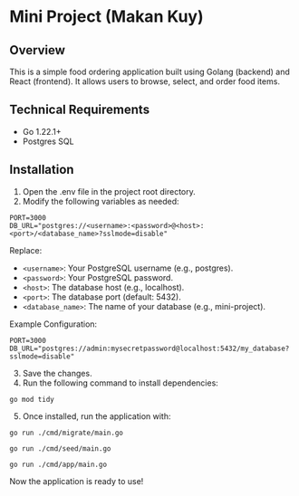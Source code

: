 # Mini Project (Makan Kuy)

## Overview

This is a simple food ordering application built using Golang (backend) and React (frontend). It allows users to browse, select, and order food items. 

## Technical Requirements

- Go 1.22.1+
- Postgres SQL

## Installation

1. Open the .env file in the project root directory.
2. Modify the following variables as needed:

```
PORT=3000
DB_URL="postgres://<username>:<password>@<host>:<port>/<database_name>?sslmode=disable"
```

Replace:

- `<username>`: Your PostgreSQL username (e.g., postgres).
- `<password>`: Your PostgreSQL password.
- `<host>`: The database host (e.g., localhost).
- `<port>`: The database port (default: 5432).
- `<database_name>`: The name of your database (e.g., mini-project).

Example Configuration:

```
PORT=3000
DB_URL="postgres://admin:mysecretpassword@localhost:5432/my_database?sslmode=disable"
```

3. Save the changes.
4. Run the following command to install dependencies:

```
go mod tidy
```

5. Once installed, run the application with:

```
go run ./cmd/migrate/main.go

go run ./cmd/seed/main.go

go run ./cmd/app/main.go
```

Now the application is ready to use!
